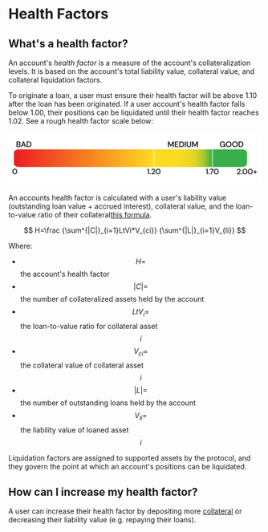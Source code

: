 # Health Factors

## What's a health factor?

An account's _health factor_ is a measure of the account's collateralization levels. It is based on the account's total liability value, collateral value, and collateral liquidation factors.

To originate a loan, a user must ensure their health factor will be above 1.10 after the loan has been originated. If a user account's health factor falls below 1.00, their positions can be liquidated until their health factor reaches 1.02. See a rough health factor scale below:

![](<../../.gitbook/assets/health factor scale@3x.png>)

An accounts health factor is calculated with a user's liability value (outstanding loan value + accrued interest), collateral value, and the loan-to-value ratio of their collateral[this formula](../../technical-docs/math.md#health-factor).

$$
H=\frac {\sum^{|C|}_{i=1}LtVi*V_{ci}} {\sum^{|L|}_{i=1}V_{li}}
$$

Where:&#x20;

- $$H=$$ the account's health factor
- $$|C|=$$ the number of collateralized assets held by the account
- $$LtV_i=$$ the loan-to-value ratio for collateral asset $$i$$
- $$V_{ci}=$$ the collateral value of collateral asset $$i$$
- $$|L|=$$ the number of outstanding loans held by the account
- $$V_{li}=$$ the liability value of loaned asset $$i$$

Liquidation factors are assigned to supported assets by the protocol, and they govern the point at which an account's positions can be liquidated.

## How can I increase my health factor?

A user can increase their health factor by depositing more [collateral](./#what-is-collateral) or decreasing their liability value (e.g. repaying their loans).
